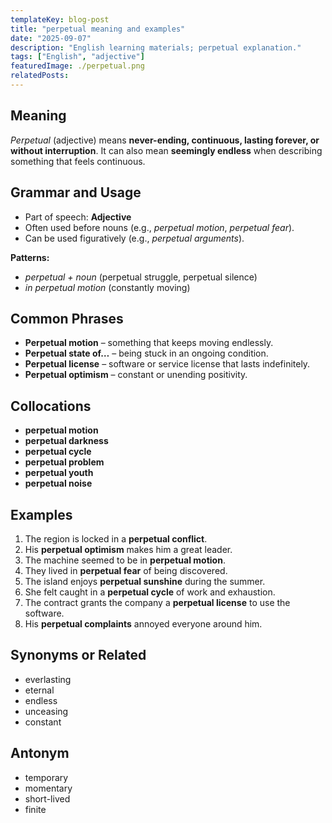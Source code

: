 ```yaml
---
templateKey: blog-post
title: "perpetual meaning and examples"
date: "2025-09-07"
description: "English learning materials; perpetual explanation."
tags: ["English", "adjective"]
featuredImage: ./perpetual.png
relatedPosts:
---
```


## Meaning

_Perpetual_ (adjective) means **never-ending, continuous, lasting forever, or without interruption**. It can also mean **seemingly endless** when describing something that feels continuous.

## Grammar and Usage

- Part of speech: **Adjective**
- Often used before nouns (e.g., _perpetual motion_, _perpetual fear_).
- Can be used figuratively (e.g., _perpetual arguments_).

**Patterns:**

- _perpetual + noun_ (perpetual struggle, perpetual silence)
- _in perpetual motion_ (constantly moving)

## Common Phrases

- **Perpetual motion** – something that keeps moving endlessly.
- **Perpetual state of…** – being stuck in an ongoing condition.
- **Perpetual license** – software or service license that lasts indefinitely.
- **Perpetual optimism** – constant or unending positivity.

## Collocations

- **perpetual motion**
- **perpetual darkness**
- **perpetual cycle**
- **perpetual problem**
- **perpetual youth**
- **perpetual noise**

## Examples

1. The region is locked in a **perpetual conflict**.
2. His **perpetual optimism** makes him a great leader.
3. The machine seemed to be in **perpetual motion**.
4. They lived in **perpetual fear** of being discovered.
5. The island enjoys **perpetual sunshine** during the summer.
6. She felt caught in a **perpetual cycle** of work and exhaustion.
7. The contract grants the company a **perpetual license** to use the software.
8. His **perpetual complaints** annoyed everyone around him.

## Synonyms or Related

- everlasting
- eternal
- endless
- unceasing
- constant

## Antonym

- temporary
- momentary
- short-lived
- finite
